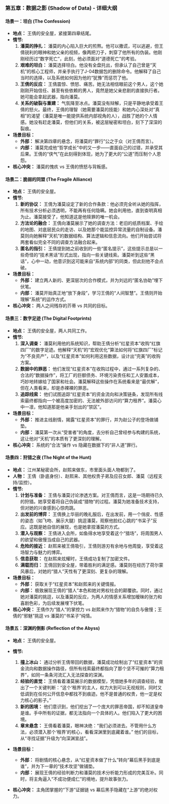 ### **第五章：数据之影 (Shadow of Data) - 详细大纲**

#### **场景一：坦白 (The Confession)**

*   **地点：** 王倩的安全屋，紧接第四章结尾。
*   **情节:**
    1.  **潘莫的挣扎：** 潘莫的内心陷入巨大的煎熬。他可以撒谎，可以逃避，但王倩锐利的眼神和她父亲的视频，像两把刀子，刺穿了他所有的伪装。他刚刚经历过“数字死亡”，此刻，他必须面对“道德死亡”的考验。
    2.  **艰难的坦白：** 潘莫选择坦白。他没有全盘托出，但承认了自己曾是“天机”的核心工程师，并亲手执行了J-04数据包的删除命令。他解释了自己当时的选择，以及系统如何因为他的“犹豫”而惩罚了他。
    3.  **王倩的反应：** 王倩震惊、愤怒、痛苦。她无法相信眼前这个男人，这个她刚刚开始信任、甚至有些依赖的男人，竟然是她父亲悲剧的直接执行者。她可能会拿起武器，指向潘莫。
    4.  **关系的破裂与重建：** 气氛降至冰点。潘莫没有辩解，只是平静地承受着王倩的怒火。最终，王倩的理智（她需要潘莫的技能）和她内心深处对“真相”的渴望（潘莫是唯一能提供系统内部视角的人），战胜了她的个人情感。她没有赶走潘莫，但他们的关系，被这层秘密和坦白，刻下了深深的裂痕。
*   **场景目标：**
    *   **外部：** 解决第四章的悬念，将潘莫的“罪行”公之于众（对王倩而言）。
    *   **内部：** 潘莫完成他“哲学成长”中的又一步——直面自己的过错，并承受其后果。王倩的“侠气”在此刻得到体现，她为了更大的“公道”而压制个人恩怨。
*   **核心冲突：** 潘莫的愧疚 vs 王倩的愤怒与背叛感。

#### **场景二：脆弱的同盟 (The Fragile Alliance)**

*   **地点：** 王倩的安全屋。
*   **情节:**
    1.  **新的协议：** 王倩为潘莫设定了新的合作条款：他必须完全听从她的指挥，所有技术分析必须透明，不能再有任何隐瞒。她会利用他，直到查明真相为止。潘莫接受了，他知道这是他赎罪的唯一机会。
    2.  **方法论的融合：** 王倩向潘莫展示了她的调查方法：老旧的纸质档案、手绘的地图、对底层民众的走访、以及她那个能监控异常流量的自制设备。潘莫则向她解释“天机”的数据结构、算法逻辑和信息流向。他们开始尝试将两套看似完全不同的调查方法融合起来。
    3.  **匿名的指引：** 王倩提到她之前收到的一些“匿名提示”，这些提示总是以一些奇怪的“技术黑话”形式出现，指向一些关键线索。潘莫听到这些“黑话”，心中一动，他意识到这可能来自“系统内部”的同类，但此刻他不会点破。
*   **场景目标：**
    *   **外部：** 建立两人新的、更深层次的合作模式，并为刘远的“匿名协助”埋下伏笔。
    *   **内部：** 潘莫开始真正地“放下身段”，学习王倩的“人间智慧”。王倩则开始理解“系统”的运作方式。
*   **核心冲突：** 两人之间残存的芥蒂 vs 共同的目标。

#### **场景三：数字足迹 (The Digital Footprints)**

*   **地点：** 王倩的安全屋，两人共同工作。
*   **情节:**
    1.  **深入调查：** 潘莫利用他的系统知识，帮助王倩分析“红星资本”收购“红旗四厂”的数字足迹。他解释“天机”的“宏观优化”算法如何将“红旗四厂”标记为“不良资产”，以及“红星资本”如何利用这些数据，设计出“完美”的收购方案。
    2.  **数据中的罪恶：** 他们发现“红星资本”在收购过程中，通过一系列复杂的、合法的“数据操作”，将工厂的巨额债务、环境污染责任和工人安置成本，巧妙地转嫁给了国家和社会。潘莫解释这些操作在系统看来是“最优解”，但在人类看来，却是赤裸裸的罪恶。
    3.  **追踪线索：** 他们试图追踪“红星资本”的资金流向和决策链条，发现所有线索最终都指向一个被高度加密的、无法被外部访问的“算力租界”。潘莫心中一凛，他知道那是他亲手划出的“禁区”。
*   **场景目标：**
    *   **外部：** 推进主线剧情，揭露“红星资本”的罪行，并为赵公子的登场做铺垫。
    *   **内部：** 潘莫第一次从“受害者”的角度，去分析自己曾经参与构建的系统，这让他对“天机”的本质有了更深刻的理解。
*   **核心冲突：** 系统的“合法”操作 vs 隐藏在数据下的“非人道”罪行。

#### **场景四：狩猎之夜 (The Night of the Hunt)**

*   **地点：** 江州某秘密会所，赵熙来做东，市里面头面人物都到了。
*   **人物：** 王倩（卧底身份）、赵熙来、其他权贵子弟及应召女郎、潘莫（远程支持/监控）。
*   **情节:**
    1.  **计划与准备：** 王倩与潘莫讨论渗透方案。对王倩而言，这是一场期待已久的狩猎。她享受着将自己伪装成“猎物”的过程。潘莫为她准备技术支持，但对她的兴奋感到心惊肉跳。
    2.  **出发前的博弈：** 王倩换上华丽的晚礼服后，在出发前，用一个俏皮、性感的姿态（如飞吻、展示大腿）挑逗潘莫，观察他脸红心跳的“书呆子”反应。这既是她自信的展现，也是她拿捏潘莫的方式。
    3.  **潜入与观察：** 王倩进入会所，如鱼得水地享受着这个“猎场”，将周围男人的欲望和傲慢当成自己的武器。
    4.  **危险的接近：** 赵熙来被王倩吸引，王倩则游刃有余地与他周旋，享受着这场智力与魅力的博弈。
    5.  **信息获取：** 在赵熙来炫耀时，王倩成功复制了加密文件。
    6.  **满载而归：** 王倩回到安全屋，带着胜利的满足感。潘莫则在经历了荷尔蒙风暴后，对她的“猎人”天性有了更深刻、更复杂的理解。
*   **场景目标：**
    *   **外部：** 获取关于“红星资本”和赵熙来的关键情报。
    *   **内部：** 极致展现王倩的“猎人”本色和她对男权社会的颠覆欲。同时，通过她对潘莫的挑逗，以及潘莫的反应，为两人的情感关系增加暧昧的张力和喜剧色彩，为后续发展埋下伏笔。
*   **核心冲突：** 王倩作为“猎人”的掌控力 vs 赵熙来作为“猎物”的自负与傲慢；王倩的“邪魅”挑逗 vs 潘莫的“书呆子”纯情。

#### **场景五：深渊的倒影 (Reflection of the Abyss)**

*   **地点：** 王倩的安全屋。
*   **情节:**
    1.  **撞上冰山：** 通过分析王倩带回的数据，潘莫成功绘制出了“红星资本”的资金流向和数据操作路径，但所有线索最终都指向了那个坚不可摧的“算力租界”，如同一条条河流汇入无法探查的深渊。
    2.  **经验的直觉：** 王倩看着潘莫展示的数据模型，凭借她多年的调查经验，做出了一个关键判断：“这个‘租界’的主人，权力大到可以无视规则，同时又低调到在任何公开信息中都找不到痕迹。他不是普通的权贵，他一定是权力核心的影子。”
    3.  **新的困境：** 他们意识到，他们挖出了一个庞大的罪恶帝国，却不知道皇帝是谁。手中所有的证据，都无法指向一个具体的人。他们陷入了更大的困境。
    4.  **章末悬念：** 王倩看着潘莫，眼神决绝：“我们必须进去。不管用什么方法，必须潜入那个‘租界’的核心，看看深渊里到底藏着谁。” 他们的目标，从“寻找证据”升级为“向深渊宣战”。

*   **场景目标：**
    *   **外部：** 将剧情的核心悬念，从“红星资本做了什么”转向“幕后黑手到底是谁”，并为下一章的“技术攻坚”做铺垫。
    *   **内部：** 展现王倩的经验判断力和潘莫的技术分析能力形成的完美互补。同时，将主角逼入“不成功便成仁”的境地，提升故事张力。
*   **核心冲突：** 主角团掌握的“下游”证据链 vs 幕后黑手隐藏在“上游”的绝对权力。